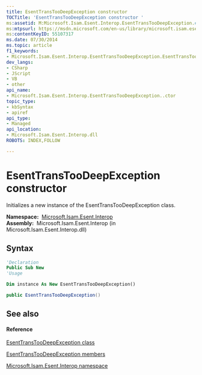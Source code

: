 ```yaml
---
title: EsentTransTooDeepException constructor 
TOCTitle: 'EsentTransTooDeepException constructor '
ms:assetid: M:Microsoft.Isam.Esent.Interop.EsentTransTooDeepException.#ctor
ms:mtpsurl: https://msdn.microsoft.com/en-us/library/microsoft.isam.esent.interop.esenttranstoodeepexception.esenttranstoodeepexception(v=EXCHG.10)
ms:contentKeyID: 55107317
ms.date: 07/30/2014
ms.topic: article
f1_keywords:
- Microsoft.Isam.Esent.Interop.EsentTransTooDeepException.EsentTransTooDeepException
dev_langs:
- CSharp
- JScript
- VB
- other
api_name: 
- Microsoft.Isam.Esent.Interop.EsentTransTooDeepException..ctor
topic_type: 
- kbSyntax
- apiref
api_type: 
- Managed
api_location: 
- Microsoft.Isam.Esent.Interop.dll
ROBOTS: INDEX,FOLLOW

---
```


# EsentTransTooDeepException constructor

Initializes a new instance of the EsentTransTooDeepException class.

**Namespace:**  [Microsoft.Isam.Esent.Interop](hh596136\(v=exchg.10\).md)  
**Assembly:**  Microsoft.Isam.Esent.Interop (in Microsoft.Isam.Esent.Interop.dll)

## Syntax

``` vb
'Declaration
Public Sub New
'Usage

Dim instance As New EsentTransTooDeepException()
```

``` csharp
public EsentTransTooDeepException()
```

## See also

#### Reference

[EsentTransTooDeepException class](dn350808\(v=exchg.10\).md)

[EsentTransTooDeepException members](dn350814\(v=exchg.10\).md)

[Microsoft.Isam.Esent.Interop namespace](hh596136\(v=exchg.10\).md)

